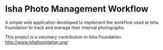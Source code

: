 Isha Photo Management Workflow
===============================

A simple web application developed to implement the workflow used at Isha Foundation to track and
manage their internal photographs.

This project is a voluntary contribution to Isha Foundation.
http://www.ishafoundation.org/




